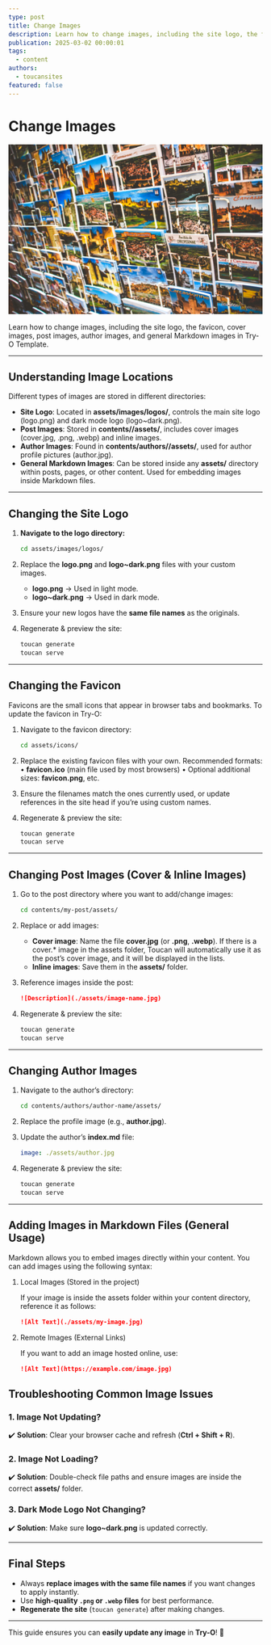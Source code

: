 ```yaml
---
type: post
title: Change Images
description: Learn how to change images, including the site logo, the favicon, cover images, post images, and author images in Try-O Template.
publication: 2025-03-02 00:00:01
tags:
  - content
authors:
  - toucansites
featured: false
---
```


# Change Images

![Cover Image](./assets/cover.jpg)

Learn how to change images, including the site logo, the favicon, cover images, post images, author images, and general Markdown images in Try-O Template.

---

## Understanding Image Locations

Different types of images are stored in different directories:  

- **Site Logo**: Located in **assets/images/logos/**, controls the main site logo (logo.png) and dark mode logo (logo~dark.png).
- **Post Images**: Stored in **contents/<slug>/assets/**, includes cover images (cover.jpg, .png, .webp) and inline images.
- **Author Images**: Found in **contents/authors/<author>/assets/**, used for author profile pictures (author.jpg).
- **General Markdown Images**: Can be stored inside any **assets/** directory within posts, pages, or other content. Used for embedding images inside Markdown files.

---

## Changing the Site Logo

1. **Navigate to the logo directory:**  

   ```bash
   cd assets/images/logos/
   ```

2. Replace the **logo.png** and **logo~dark.png** files with your custom images.
   - **logo.png** → Used in light mode.
   - **logo~dark.png** → Used in dark mode.

3. Ensure your new logos have the **same file names** as the originals.

4. Regenerate & preview the site:

   ```bash
   toucan generate
   toucan serve
   ```

---

## Changing the Favicon

Favicons are the small icons that appear in browser tabs and bookmarks. To update the favicon in Try-O:

1. Navigate to the favicon directory:

   ```bash
   cd assets/icons/
   ```

2. Replace the existing favicon files with your own. Recommended formats:
   • **favicon.ico** (main file used by most browsers)
   • Optional additional sizes: **favicon.png**, etc.

3. Ensure the filenames match the ones currently used, or update references in the site head if you’re using custom names.

4. Regenerate & preview the site:

   ```bash
   toucan generate
   toucan serve
   ```

---

## Changing Post Images (Cover & Inline Images)

1. Go to the post directory where you want to add/change images:

   ```bash
   cd contents/my-post/assets/
   ```

2. Replace or add images:
   - **Cover image**: Name the file **cover.jpg** (or **.png**, **.webp**). If there is a cover.* image in the assets folder, Toucan will automatically use it as the post’s cover image, and it will be displayed in the lists.
   - **Inline images**: Save them in the **assets/** folder.

3. Reference images inside the post:

   ```markdown
   ![Description](./assets/image-name.jpg)
   ```

4. Regenerate & preview the site:

   ```bash
   toucan generate
   toucan serve
   ```

---

## Changing Author Images

1. Navigate to the author’s directory:

   ```bash
   cd contents/authors/author-name/assets/
   ```

2. Replace the profile image (e.g., **author.jpg**).

3. Update the author’s **index.md** file:

   ```yaml
   image: ./assets/author.jpg
   ```

4. Regenerate & preview the site:

   ```bash
   toucan generate
   toucan serve
   ```

---

## Adding Images in Markdown Files (General Usage)

Markdown allows you to embed images directly within your content. You can add images using the following syntax:

1. Local Images (Stored in the project)

   If your image is inside the assets folder within your content directory, reference it as follows:

   ```markdown
   ![Alt Text](./assets/my-image.jpg)
   ```

2. Remote Images (External Links)

   If you want to add an image hosted online, use:

   ```markdown
   ![Alt Text](https://example.com/image.jpg)
   ```

## Troubleshooting Common Image Issues

### 1. Image Not Updating?

✔️ **Solution**: Clear your browser cache and refresh (**Ctrl + Shift + R**).  

### 2. Image Not Loading?

✔️ **Solution**: Double-check file paths and ensure images are inside the correct **assets/** folder.  

### 3. Dark Mode Logo Not Changing?

✔️ **Solution**: Make sure **logo~dark.png** is updated correctly.  

---

## Final Steps

- Always **replace images with the same file names** if you want changes to apply instantly.  
- Use **high-quality `.png` or `.webp` files** for best performance.  
- **Regenerate the site** (`toucan generate`) after making changes.  

---

This guide ensures you can **easily update any image** in **Try-O**! 🚀
